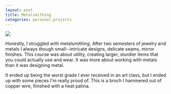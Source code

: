 ```yaml
---
layout: post
title: Metalsmithing
categories: personal-projects
---
```


![](https://36.media.tumblr.com/6496dc0721bde1e56e6f64dac0bc7af5/tumblr_nsh823Vstf1rloozgo1_540.jpg)

Honestly, I struggled with metalsmithing. After two semesters of jewelry and metals I always though small--intricate designs, delicate seams, mirror finishes. This course was about utility, creating larger, sturdier items that you could actually use and wear. It was more about working with metals than it was designing metal. 

It ended up being the worst grade I ever received in an art class, but I ended up with some pieces I'm really proud of. This is a broch I hammered out of copper wire, finished with a heat patina.
